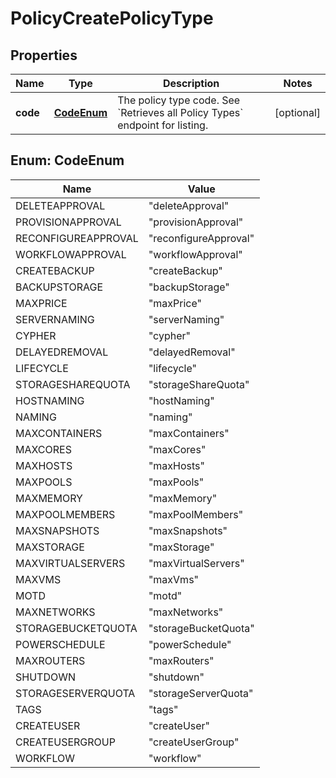 

# PolicyCreatePolicyType

## Properties

Name | Type | Description | Notes
------------ | ------------- | ------------- | -------------
**code** | [**CodeEnum**](#CodeEnum) | The policy type code. See &#x60;Retrieves all Policy Types&#x60; endpoint for listing. |  [optional]



## Enum: CodeEnum

Name | Value
---- | -----
DELETEAPPROVAL | &quot;deleteApproval&quot;
PROVISIONAPPROVAL | &quot;provisionApproval&quot;
RECONFIGUREAPPROVAL | &quot;reconfigureApproval&quot;
WORKFLOWAPPROVAL | &quot;workflowApproval&quot;
CREATEBACKUP | &quot;createBackup&quot;
BACKUPSTORAGE | &quot;backupStorage&quot;
MAXPRICE | &quot;maxPrice&quot;
SERVERNAMING | &quot;serverNaming&quot;
CYPHER | &quot;cypher&quot;
DELAYEDREMOVAL | &quot;delayedRemoval&quot;
LIFECYCLE | &quot;lifecycle&quot;
STORAGESHAREQUOTA | &quot;storageShareQuota&quot;
HOSTNAMING | &quot;hostNaming&quot;
NAMING | &quot;naming&quot;
MAXCONTAINERS | &quot;maxContainers&quot;
MAXCORES | &quot;maxCores&quot;
MAXHOSTS | &quot;maxHosts&quot;
MAXPOOLS | &quot;maxPools&quot;
MAXMEMORY | &quot;maxMemory&quot;
MAXPOOLMEMBERS | &quot;maxPoolMembers&quot;
MAXSNAPSHOTS | &quot;maxSnapshots&quot;
MAXSTORAGE | &quot;maxStorage&quot;
MAXVIRTUALSERVERS | &quot;maxVirtualServers&quot;
MAXVMS | &quot;maxVms&quot;
MOTD | &quot;motd&quot;
MAXNETWORKS | &quot;maxNetworks&quot;
STORAGEBUCKETQUOTA | &quot;storageBucketQuota&quot;
POWERSCHEDULE | &quot;powerSchedule&quot;
MAXROUTERS | &quot;maxRouters&quot;
SHUTDOWN | &quot;shutdown&quot;
STORAGESERVERQUOTA | &quot;storageServerQuota&quot;
TAGS | &quot;tags&quot;
CREATEUSER | &quot;createUser&quot;
CREATEUSERGROUP | &quot;createUserGroup&quot;
WORKFLOW | &quot;workflow&quot;



